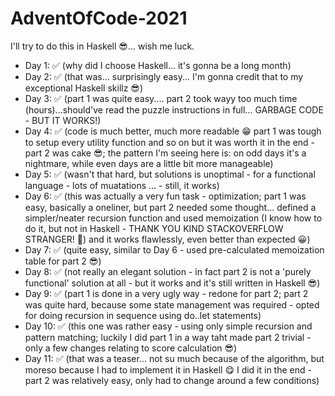 # AdventOfCode-2021

I'll try to do this in Haskell 😎... wish me luck. 

 - Day 1: ✅ (why did I choose Haskell... it's gonna be a long month)
 - Day 2: ✅ (that was... surprisingly easy... I'm gonna credit that to my exceptional Haskell skillz 😎)
 - Day 3: ✅ (part 1 was quite easy.... part 2 took wayy too much time (hours)...should've read the puzzle instructions in full... GARBAGE CODE - BUT IT WORKS!)
- Day 4: ✅ (code is much better, much more readable 😁 part 1 was tough to setup every utility function and so on but it was worth it in the end - part 2 was cake 😎; the pattern I'm seeing here is: on odd days it's a nightmare, while even days are a little bit more manageable)
- Day 5: ✅ (wasn't that hard, but solutions is unoptimal - for a functional language - lots of muatations ... - still, it works)
- Day 6: ✅ (this was actually a very fun task - optimization; part 1 was easy, basically a oneliner, but part 2 needed some thought... defined a simpler/neater recursion function and used memoization (I know how to do it, but not in Haskell - THANK YOU KIND STACKOVERFLOW STRANGER! 🙏) and it works flawlessly, even better than expected 😀)
- Day 7: ✅ (quite easy, similar to Day 6 - used pre-calculated memoization table for part 2 😎)
- Day 8: ✅ (not really an elegant solution - in fact part 2 is not a 'purely functional' solution at all - but it works and it's still written in Haskell 😎)
- Day 9: ✅ (part 1 is done in a very ugly way - redone for part 2; part 2 was quite hard, because some state management was required - opted for doing recursion in sequence using do..let statements)
- Day 10: ✅ (this one was rather easy - using only simple recursion and pattern matching; luckily I did part 1 in a way taht made part 2 trivial - only a few changes relating to score calculation 😎)
- Day 11: ✅ (that was a teaser... not su much because of the algorithm, but moreso because I had to implement it in Haskell 😋 I did it in the end - part 2 was relatively easy, only had to change around a few conditions)